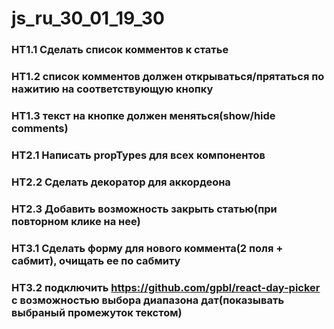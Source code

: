 # js_ru_30_01_19_30

### HT1.1 Сделать список комментов к статье
### HT1.2 список комментов должен открываться/прятаться по нажитию на соответствующую кнопку
### HT1.3 текст на кнопке должен меняться(show/hide comments)

### HT2.1 Написать propTypes для всех компонентов
### HT2.2 Сделать декоратор для аккордеона
### HT2.3 Добавить возможность закрыть статью(при повторном клике на нее)

### HT3.1 Сделать форму для нового коммента(2 поля + сабмит), очищать ее по сабмиту
### HT3.2 подключить https://github.com/gpbl/react-day-picker с возможностью выбора диапазона дат(показывать выбраный промежуток текстом)
